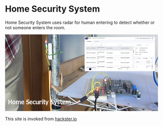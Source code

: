# Home Security System
Home Security System uses radar for human entering to detect whether or not someone enters the room.

![](https://github.com/tomosoft-jp/Connect-things/blob/main/title.png)

This site is invoked from [hackster.io](https://www.hackster.io/tomosoft/child-abandonment-prevention-system-54f9d5 "hackster.io")
